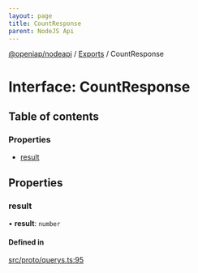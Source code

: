 ```yaml
---
layout: page
title: CountResponse
parent: NodeJS Api
---
```

[@openiap/nodeapi](../README.html) / [Exports](../modules.html) / CountResponse

# Interface: CountResponse

## Table of contents

### Properties

- [result](CountResponse.html#result)

## Properties

### result

• **result**: `number`

#### Defined in

[src/proto/querys.ts:95](https://github.com/openiap/nodeapi/blob/a6b5438/src/proto/querys.ts#L95)
